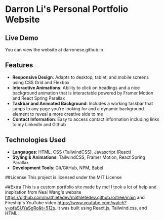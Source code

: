 # Darron Li's Personal Portfolio Website

## Live Demo
You can view the website at darronese.github.io

## Features
 - **Responsive Design**: Adapts to desktop, tablet, and mobile screens using CSS Grid and Flexbox
 - **Interactive Animations**: Ability to click on headings and a nice background animation that is interactable powered by
    Framer Motion and React Spring Parallax
 - **Taskbar and Animated Background**: Includes a working taskbar that jumps to any page you're looking for and a dynamic background element
    to reveal a more creative side to me
 - **Contact Information**: Easy to access contact information including links to my LinkedIn and Github

 ## Technologies Used
 - **Langauges**: HTML, CSS (TailwindCSS), Javascript (React)
 - **Styling & Animations**: TailwindCSS, Framer Motion, React Spring Parallax
 - **Development Tools**: Git/GitHub, NPM, Babel

 ##License
 This project is licensed under the MIT License

##Extra 
This is a custom portfolio site made by me! I took a lot of help and inspiration from Neal Wang's website https://github.com/mathletedev/mathletedev.github.io/tree/main and Fireship's YouTube video https://www.youtube.com/watch?v=pfaSUYaSgRo&t=512s. It was built using React.js, Tailwind.css, and HTML.
